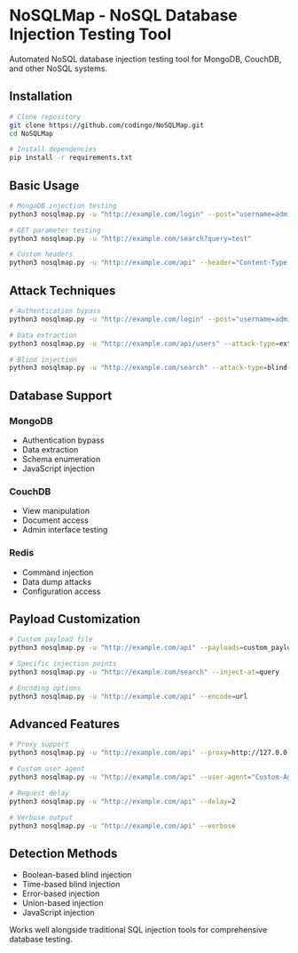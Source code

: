# NoSQLMap - NoSQL Database Injection Testing Tool

Automated NoSQL database injection testing tool for MongoDB, CouchDB, and other NoSQL systems.

## Installation

```bash
# Clone repository
git clone https://github.com/codingo/NoSQLMap.git
cd NoSQLMap

# Install dependencies
pip install -r requirements.txt
```

## Basic Usage

```bash
# MongoDB injection testing
python3 nosqlmap.py -u "http://example.com/login" --post="username=admin&password=test"

# GET parameter testing
python3 nosqlmap.py -u "http://example.com/search?query=test"

# Custom headers
python3 nosqlmap.py -u "http://example.com/api" --header="Content-Type: application/json"
```

## Attack Techniques

```bash
# Authentication bypass
python3 nosqlmap.py -u "http://example.com/login" --post="username=admin&password=test" --attack-type=auth-bypass

# Data extraction
python3 nosqlmap.py -u "http://example.com/api/users" --attack-type=extract-data

# Blind injection
python3 nosqlmap.py -u "http://example.com/search" --attack-type=blind-injection
```

## Database Support

### MongoDB
- Authentication bypass
- Data extraction
- Schema enumeration
- JavaScript injection

### CouchDB
- View manipulation
- Document access
- Admin interface testing

### Redis
- Command injection
- Data dump attacks
- Configuration access

## Payload Customization

```bash
# Custom payload file
python3 nosqlmap.py -u "http://example.com/api" --payloads=custom_payloads.txt

# Specific injection points
python3 nosqlmap.py -u "http://example.com/search" --inject-at=query

# Encoding options
python3 nosqlmap.py -u "http://example.com/api" --encode=url
```

## Advanced Features

```bash
# Proxy support
python3 nosqlmap.py -u "http://example.com/api" --proxy=http://127.0.0.1:8080

# Custom user agent
python3 nosqlmap.py -u "http://example.com/api" --user-agent="Custom-Agent/1.0"

# Request delay
python3 nosqlmap.py -u "http://example.com/api" --delay=2

# Verbose output
python3 nosqlmap.py -u "http://example.com/api" --verbose
```

## Detection Methods

- Boolean-based blind injection
- Time-based blind injection
- Error-based injection
- Union-based injection
- JavaScript injection

Works well alongside traditional SQL injection tools for comprehensive database testing.

